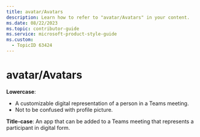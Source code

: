 ```yaml
---
title: avatar/Avatars
description: Learn how to refer to "avatar/Avatars" in your content.
ms.date: 08/22/2023
ms.topic: contributor-guide
ms.service: microsoft-product-style-guide
ms.custom:
  - TopicID 63424
---
```



# avatar/Avatars

**Lowercase**: 

- A customizable digital representation of a person in a Teams meeting.  
- Not to be confused with profile picture.  

**Title-case**: An app that can be added to a Teams meeting that represents a participant in digital form.  

